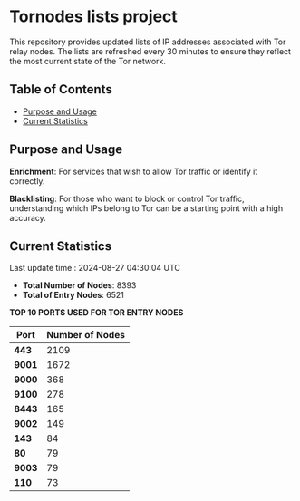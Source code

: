 # Tornodes lists project

This repository provides updated lists of IP addresses associated with Tor relay nodes. The lists are refreshed every 30 minutes to ensure they reflect the most current state of the Tor network.

## Table of Contents

- [Purpose and Usage](#purpose-and-usage)
- [Current Statistics](#current-statistics)


## Purpose and Usage

**Enrichment**: For services that wish to allow Tor traffic or identify it correctly.

**Blacklisting**: For those who want to block or control Tor traffic, understanding which IPs belong to Tor can be a starting point with a high accuracy.

## Current Statistics

Last update time : 2024-08-27 04:30:04 UTC

- **Total Number of Nodes**: 8393
- **Total of Entry Nodes**: 6521

**TOP 10 PORTS USED FOR TOR ENTRY NODES**

| **Port** | **Number of Nodes** |
|------|-----------------|
| **443**   | 2109  |
| **9001**   | 1672  |
| **9000**   | 368  |
| **9100**   | 278  |
| **8443**   | 165  |
| **9002**   | 149  |
| **143**   | 84  |
| **80**   | 79  |
| **9003**   | 79  |
| **110**   | 73  |

